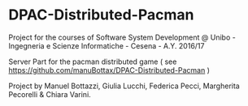 # DPAC-Distributed-Pacman
Project for the courses of Software System Development @ Unibo - Ingegneria e Scienze Informatiche - Cesena - A.Y. 2016/17 

Server Part for the pacman distributed game ( see https://github.com/manuBottax/DPAC-Distributed-Pacman )

Project by Manuel Bottazzi, Giulia Lucchi, Federica Pecci, Margherita Pecorelli & Chiara Varini.
